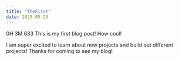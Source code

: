 ```yaml
---
title: "TheFirst"
date: 2025-05-29
---
```

0H 3M 633 This is my first blog post! How cool!

I am super excited to learn about new projects and build out different projects!
Thanks for coming to see my blog!

